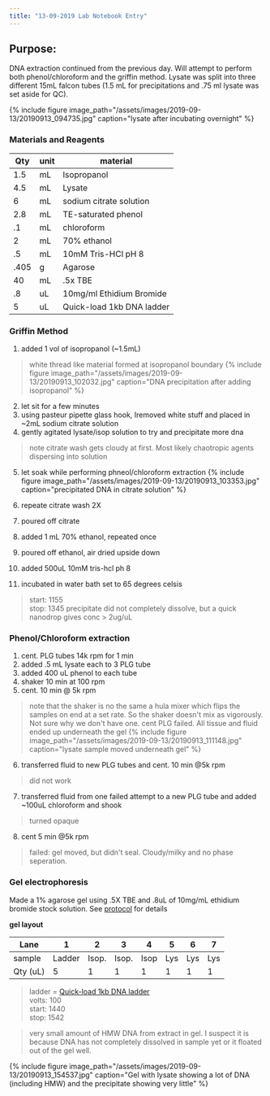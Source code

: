 ```yaml
---
title: "13-09-2019 Lab Notebook Entry"
---
```


## Purpose:
DNA extraction continued from the previous day. Will attempt to perform both phenol/chloroform and the griffin method. Lysate was split into three different 15mL falcon tubes (1.5 mL for precipitations and .75 ml lysate was set aside for QC). 

{% include figure image_path="/assets/images/2019-09-13/20190913_094735.jpg" caption="lysate after incubating overnight"  %}  

### Materials and Reagents

|Qty|unit|material|
|---|----|--------|
|1.5|mL|Isopropanol|
|4.5|mL|Lysate|
|6|mL|sodium citrate solution|
|2.8|mL|TE-saturated phenol|
|.1|mL|chloroform|
|2|mL|70% ethanol|
|.5|mL|10mM Tris-HCl pH 8|
|.405|g|Agarose|
|40|mL|.5x TBE|
|.8|uL|10mg/ml Ethidium Bromide|
|5|uL|Quick-load 1kb DNA ladder|

### Griffin Method

1. added 1 vol of isopropanol (~1.5mL)
> white thread like material formed at isopropanol boundary
{% include figure image_path="/assets/images/2019-09-13/20190913_102032.jpg" caption="DNA precipitation after adding isopropanol"  %}  

2. let sit for a few minutes
3. using pasteur pipette glass hook, Iremoved white stuff and placed in ~2mL sodium citrate solution
4. gently agitated lysate/isop solution to try and precipitate more dna
> note citrate wash gets cloudy at first. Most likely chaotropic agents dispersing into solution
5. let soak while performing phneol/chloroform extraction
{% include figure image_path="/assets/images/2019-09-13/20190913_103353.jpg" caption="precipitated DNA in citrate solution"  %}  

6. repeate citrate wash 2X
7. poured off citrate
8. added 1 mL 70% ethanol, repeated once
9. poured off ethanol, air dried upside down
10. added 500uL 10mM tris-hcl ph 8
11. incubated in water bath set to 65 degrees celsis
> start: 1155  
> stop: 1345
>precipitate did not completely dissolve, but a quick nanodrop gives conc > 2ug/uL 

### Phenol/Chloroform extraction

1. cent. PLG tubes 14k rpm for 1 min
2. added .5 mL lysate each to 3 PLG tube
3. added 400 uL phenol to each tube
4. shaker 10 min at 100 rpm
5. cent. 10 min @ 5k rpm
> note that the shaker is no the same a hula mixer which flips the samples on end at a set rate. So the shaker doesn't mix as vigorously. Not sure why we don't have one. 
> cent PLG failed. All tissue and fluid ended up underneath the gel
{% include figure image_path="/assets/images/2019-09-13/20190913_111148.jpg" caption="lysate sample moved underneath gel"  %}  

6. transferred fluid to new PLG tubes and cent. 10 min @5k rpm
> did not work
7. transferred fluid from one failed attempt to a new PLG tube and added ~100uL chloroform and shook
>turned opaque
8. cent 5 min @5k rpm
>failed: gel moved, but didn't seal. Cloudy/milky and no phase seperation. 

### Gel electrophoresis

Made a 1% agarose gel using .5X TBE and .8uL of 10mg/mL ethidium bromide stock solution. See [protocol](https://www.protocols.io/view/agarose-gel-electrophoresis-7zmhp46) for details

**gel layout**  

|Lane|1|2|3|4|5|6|7|
|----|-|-|-|-|-|-|-|
|sample|Ladder|Isop.|Isop.|Isop|Lys|Lys|Lys|
|Qty (uL)|5|1|1|1|1|1|1|

> ladder = [Quick-load 1kb DNA ladder](https://www.neb.com/products/N0468-Quick-Load-1-kb-DNA-Ladder#Product%20Information)   
> volts: 100  
> start: 1440  
> stop: 1542

> very small amount of HMW DNA from extract in gel. I suspect it is because DNA has not completely dissolved in sample yet or it floated out of the gel well. 

{% include figure image_path="/assets/images/2019-09-13/20190913_154537.jpg" caption="Gel with lysate showing a lot of DNA (including HMW) and the precipitate showing very little"  %}  

